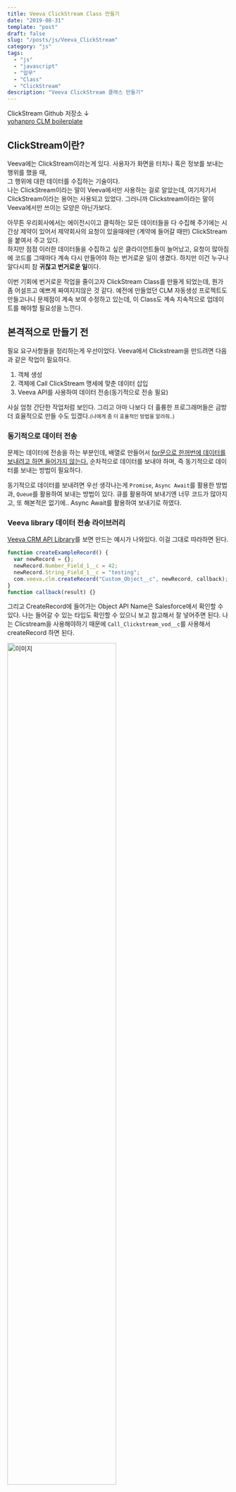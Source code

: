 ```yaml
---
title: Veeva ClickStream Class 만들기
date: "2019-08-31"
template: "post"
draft: false
slug: "/posts/js/Veeva_ClickStream"
category: "js"
tags:
  - "js"
  - "javascript"
  - "업무"
  - "Class"
  - "ClickStream"
description: "Veeva ClickStream 클래스 만들기"
---
```


ClickStream Github 저장소 ↓<br>
[yohanpro CLM boilerplate](https://github.com/yohanpro/Veeva-ClickStream)

## ClickStream이란?

Veeva에는 ClickStream이라는게 있다. 사용자가 화면을 터치나 혹은 정보를 보내는 행위를 했을 때,<br> 그 행위에 대한 데이터를 수집하는 기술이다.<br>
나는 ClickStream이라는 말이 Veeva에서만 사용하는 걸로 알았는데, 여기저기서 ClickStream이라는 용어는 사용되고 있었다.
그러니까 Clickstream이라는 말이 Veeva에서만 쓰이는 모양은 아닌가보다.<br>

아무튼 우리회사에서는 에이전시이고 클릭하는 모든 데이터들을 다 수집해 주기에는 시간상 제약이 있어서 제약회사의 요청이 있을때에만 (계약에 들어갈 때만) ClickStream을 붙여서 주고 있다.<br>
하지만 점점 이러한 데이터들을 수집하고 싶은 클라이언트들이 늘어났고, 요청이 많아짐에 코드를 그때마다 계속 다시 만들어야 하는 번거로운 일이 생겼다. 하지만 이건 누구나 알다시피 참 **귀찮고 번거로운 일**이다.

이번 기회에 번거로운 작업을 줄이고자 ClickStream Class를 만들게 되었는데, 뭔가 좀 어설프고 예쁘게 짜여지지않은 것 같다.
예전에 만들었던 CLM 자동생성 프로젝트도 만들고나니 문제점이 계속 보여 수정하고 있는데, 이 Class도 계속 지속적으로 업데이트를 해야할 필요성을 느낀다.<br>

## 본격적으로 만들기 전

필요 요구사항들을 정리하는게 우선이었다.
Veeva에서 Clickstream을 만드려면 다음과 같은 작업이 필요하다.

1. 객체 생성
2. 객체에 Call ClickStream 명세에 맞춘 데이터 삽입
3. Veeva API를 사용하여 데이터 전송(<span class="color--red">동기적으로 전송 필요</span>)

사실 엄청 간단한 작업처럼 보인다. 그리고 아마 나보다 더 훌륭한 프로그래머들은 금방 더 효율적으로 만들 수도 있겠다.<small>(나에게 좀 더 효율적인 방법을 알려줘..)</small>

### 동기적으로 데이터 전송

문제는 데이터에 전송을 하는 부분인데, 배열로 만들어서
<u>for문으로 한꺼번에 데이터를 보내려고 하면 들어가지 않는다.</u>
순차적으로 데이터를 보내야 하며, 즉 동기적으로 데이터를 보내는 방법이 필요하다.<br>

동기적으로 데이터를 보내려면 우선 생각나는게 `Promise`, `Async Await`를 활용한 방법과, `Queue`를 활용하여 보내는 방법이 있다.
큐를 활용하여 보내기엔 너무 코드가 많아지고, 또 해본적은 없기에.. Async Await를 활용하여 보내기로 하였다.

### Veeva library 데이터 전송 라이브러리

[Veeva CRM API Library](https://developer.veevacrm.com/api/CLMLibrary/)를 보면 만드는 예시가 나와있다. 이걸 그대로 따라하면 된다.

```js
function createExampleRecord() {
  var newRecord = {};
  newRecord.Number_Field_1__c = 42;
  newRecord.String_Field_1__c = "testing";
  com.veeva.clm.createRecord("Custom_Object__c", newRecord, callback);
}
function callback(result) {}
```

그리고 CreateRecord에 들어가는 Object API Name은 Salesforce에서 확인할 수 있다. 나는 들어갈 수 있는 타입도 확인할 수 있으니 보고 참고해서 잘 넣어주면 된다.
나는 Clicstream을 사용해야하기 때문에 `Call_Clickstream_vod__c`를 사용해서 createRecord 하면 된다.
<br>
<img style="margin-top:1em; width:70%;" src="/media/images/veeva/SalesforceData.png" alt="이미지"/>
